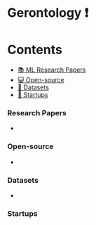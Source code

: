 # Gerontology :heavy_exclamation_mark:



# Contents 
- [:books: ML Research Papers](#research-papers)
- [:smiley_cat: Open-source](#open-source)
- [:notebook: Datasets](#datasets)
- [:eyes: Startups](#startups)

### Research Papers
- 
### Open-source
- 
### Datasets
- 
### Startups
